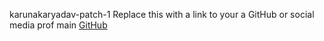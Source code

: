  karunakaryadav-patch-1
Replace this with a link to your a GitHub or social media prof
main
[GitHub](http://github.com)
